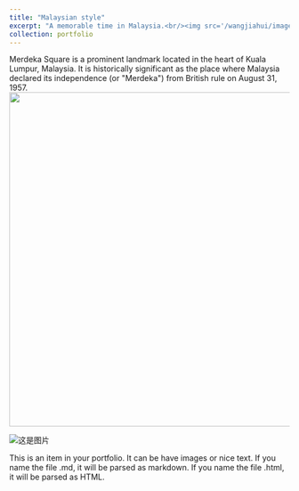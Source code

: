 ```yaml
---
title: "Malaysian style"
excerpt: "A memorable time in Malaysia.<br/><img src='/wangjiahui/images/portfolio/malaysia/cover.jpg'>"
collection: portfolio
---
```

Merdeka Square is a prominent landmark located in the heart of Kuala Lumpur, Malaysia. It is historically significant as the place where Malaysia declared its independence (or "Merdeka") from British rule on August 31, 1957.    
<img src='/wangjiahui/images/portfolio/malaysia/governments.jpg' width="600">

![这是图片](/images/portfolio/malaysia/boy.jpg "yunnan")

This is an item in your portfolio. It can be have images or nice text. If you name the file .md, it will be parsed as markdown. If you name the file .html, it will be parsed as HTML. 
